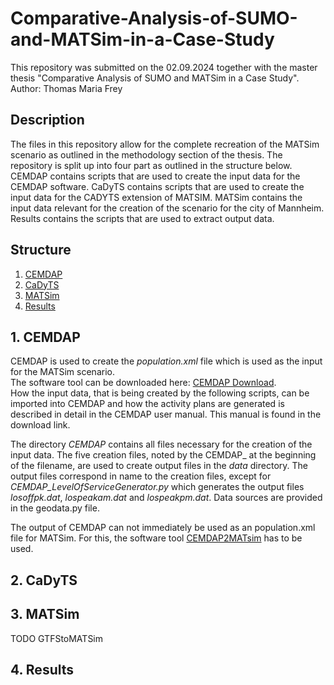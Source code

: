# Comparative-Analysis-of-SUMO-and-MATSim-in-a-Case-Study
This repository was submitted on the 02.09.2024 together with the master thesis "Comparative Analysis of SUMO and MATSim in a Case Study".  
Author: Thomas Maria Frey

## Description
The files in this repository allow for the complete recreation of the MATSim scenario as outlined in the methodology section of the thesis.
The repository is split up into four part as outlined in the structure below.
CEMDAP contains scripts that are used to create the input data for the CEMDAP software.
CaDyTS contains scripts that are used to create the input data for the CADYTS extension of MATSIM.
MATSim contains the input data relevant for the creation of the scenario for the city of Mannheim.
Results contains the scripts that are used to extract output data.  

## Structure
1. [CEMDAP](#1-cemdap)
2. [CaDyTS](#2-cadyts)
3. [MATSim](#3-matsim)
4. [Results](#4-results)

## 1. CEMDAP  
CEMDAP is used to create the *population.xml* file which is used as the input for the MATSim scenario.  
The software tool can be downloaded here: [CEMDAP Download](https://www.caee.utexas.edu/prof/bhat/cemdap.htm).  
How the input data, that is being created by the following scripts, can be imported into CEMDAP and how the activity plans are generated is described in detail in the CEMDAP user manual. This manual is found in the download link.  

The directory *CEMDAP* contains all files necessary for the creation of the input data. The five creation files, noted by the CEMDAP_ at the beginning of the filename, are used to create output files in the *data* directory. The output files correspond in name to the creation files, except for *CEMDAP_LevelOfServiceGenerator.py* which generates the output files *losoffpk.dat*, *lospeakam.dat* and *lospeakpm.dat*. Data sources are provided in the geodata.py file. 

The output of CEMDAP can not immediately be used as an population.xml file for MATSim.
For this, the software tool [CEMDAP2MATsim](https://github.com/fzenoni/matsim/tree/f4958b063b76ddef2f2fc4b5fa68e1ed8346bf84/playgrounds/dziemke/src/main/java/playground/dziemke/cemdapMatsimCadyts/cemdap2matsim) has to be used.

## 2. CaDyTS  

## 3. MATSim  

TODO GTFStoMATSim

## 4. Results  
